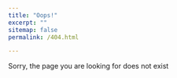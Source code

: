```yaml
---
title: "Oops!"
excerpt: ""
sitemap: false
permalink: /404.html

---
```


Sorry, the page you are looking for does not exist

